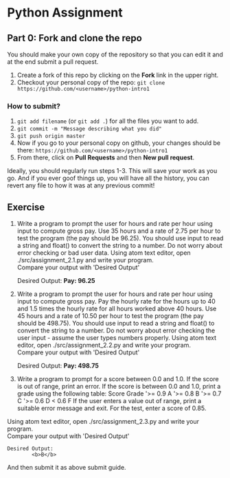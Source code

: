 # Python Assignment


## Part 0: Fork and clone the repo

You should make your own copy of the repository so that you can edit it and at the end submit a pull request.

1. Create a fork of this repo by clicking on the **Fork** link in the upper right.
2. Checkout your personal copy of the repo: `git clone https://github.com/<username>/python-intro1`

### How to submit?
1. `git add filename` (or `git add .`) for all the files you want to add.
2. `git commit -m "Message describing what you did"`
3. `git push origin master`
4. Now if you go to your personal copy on github, your changes should be there: `https://github.com/<username>/python-intro1`
5. From there, click on **Pull Requests** and then **New pull request**.

Ideally, you should regularly run steps 1-3. This will save your work as you go. And if you ever goof things up, you will have all the history, you can revert any file to how it was at any previous commit!

## Exercise 
1. Write a program to prompt the user for hours and rate per hour using input to compute gross pay. Use 35 hours and a rate of 2.75 per hour to test the program (the pay should be 96.25). You should use input to read a string and float() to convert the string to a number. Do not worry about error checking or bad user data.
Using atom text editor, open ./src/assignment_2.1.py and write your program.
<br>Compare your output with 'Desired Output'

    Desired Output: 
            <b>Pay: 96.25</b>
                 
2. Write a program to prompt the user for hours and rate per hour using input to compute gross pay. Pay the hourly rate for the hours up to 40 and 1.5 times the hourly rate for all hours worked above 40 hours. Use 45 hours and a rate of 10.50 per hour to test the program (the pay should be 498.75). You should use input to read a string and float() to convert the string to a number. Do not worry about error checking the user input - assume the user types numbers properly.
Using atom text editor, open ./src/assignment_2.2.py and write your program.
<br>Compare your output with 'Desired Output'

    Desired Output: 
            <b>Pay: 498.75</b>

3. Write a program to prompt for a score between 0.0 and 1.0. If the score is out of range, print an error. If the score is between 0.0 and 1.0, print a grade using the following table:
Score Grade
'>= 0.9 A
'>= 0.8 B
'>= 0.7 C
'>= 0.6 D
< 0.6 F
If the user enters a value out of range, print a suitable error message and exit. For the test, enter a score of 0.85.            

Using atom text editor, open ./src/assignment_2.3.py and write your program.
<br>Compare your output with 'Desired Output'

    Desired Output: 
            <b>B</b>


And then submit it as above submit guide. 

